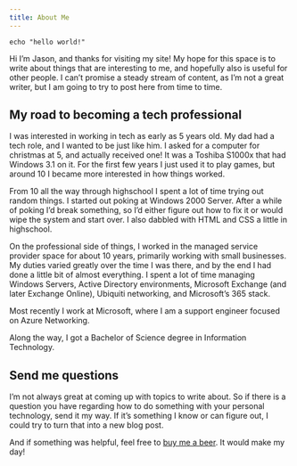 ```yaml
---
title: About Me
---
```


```shell
echo "hello world!"
```

Hi I’m Jason, and thanks for visiting my site! My hope for this space is to write about things that are interesting to me, and hopefully also is useful for other people. I can’t promise a steady stream of content, as I’m not a great writer, but I am going to try to post here from time to time.

## My road to becoming a tech professional

I was interested in working in tech as early as 5 years old. My dad had a tech role, and I wanted to be just like him. I asked for a computer for christmas at 5, and actually received one! It was a Toshiba S1000x that had Windows 3.1 on it. For the first few years I just used it to play games, but around 10 I became more interested in how things worked.

From 10 all the way through highschool I spent a lot of time trying out random things. I started out poking at Windows 2000 Server. After a while of poking I’d break something, so I’d either figure out how to fix it or would wipe the system and start over. I also dabbled with HTML and CSS a little in highschool.

On the professional side of things, I worked in the managed service provider space for about 10 years, primarily working with small businesses. My duties varied greatly over the time I was there, and by the end I had done a little bit of almost everything. I spent a lot of time managing Windows Servers, Active Directory environments, Microsoft Exchange (and later Exchange Online), Ubiquiti networking, and Microsoft’s 365 stack.

Most recently I work at Microsoft, where I am a support engineer focused on Azure Networking.

Along the way, I got a Bachelor of Science degree in Information Technology.

## Send me questions

I’m not always great at coming up with topics to write about. So if there is a question you have regarding how to do something with your personal technology, send it my way. If it’s something I know or can figure out, I could try to turn that into a new blog post.

And if something was helpful, feel free to [buy me a beer](https://coff.ee/jasontenpenny). It would make my day!
